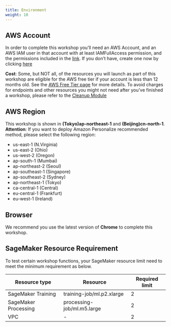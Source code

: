```yaml
---
title: Environment
weight: 10
---
```


## AWS Account
In order to complete this workshop you’ll need an AWS Account, and an AWS IAM user in that account with at least IAMFullAccess permission, and the permissions included in the [link](https://github.com/gcr-solutions/recommender-system-dev-workshop-code/blob/main/scripts/role/gcr-rs-user-role.json). If you don’t have, create one now by clicking [here](https://aws.amazon.com/getting-started/)

**Cost**: Some, but NOT all, of the resources you will launch as part of this workshop are eligible for the AWS free tier if your account is less than 12 months old. See the [AWS Free Tier page](https://aws.amazon.com/free/) for more details. To avoid charges for endpoints and other resources you might not need after you’ve finished a workshop, please refer to the [Cleanup Module](../../cleanup/)

## AWS Region
This workshop is shown in **(Tokyo)ap-northeast-1** and **(Beijing)cn-north-1**. **Attention**: If you want to deploy Amazon Personalize recommended method, please select the following region:

- us-east-1 (N.Virginia)
- us-east-2 (Ohio)
- us-west-2 (Oregon)
- ap-south-1 (Mumbai)
- ap-northeast-2 (Seoul)
- ap-southeast-1 (Singapore)
- ap-southeast-2 (Sydney)
- ap-northeast-1 (Tokyo)
- ca-central-1 (Central)
- eu-central-1 (Frankfurt)
- eu-west-1 (Ireland)

## Browser
We recommend you use the latest version of **Chrome** to complete this workshop.

## SageMaker Resource Requirement
To test certain workshop functions, your SageMaker resource limit need to meet the minimum requirement as below. 

[comment]: <> (Check and increase the SageMaker resource limit by clicking https://sagemaker-tools.corp.amazon.com/limits )

|Resource type |Resource | 	Required limit |
|--- | --- | --- |
|SageMaker Training |training-job/ml.p2.xlarge |2|
|SageMaker Processing |processing-job/ml.m5.large |2|
|VPC| - | 2 |


